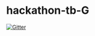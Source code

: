 # hackathon-tb-G

[![Gitter](https://badges.gitter.im/hackathon-tb-G/Lobby.svg)](https://gitter.im/hackathon-tb-G/Lobby?utm_source=badge&utm_medium=badge&utm_campaign=pr-badge&utm_content=badge)